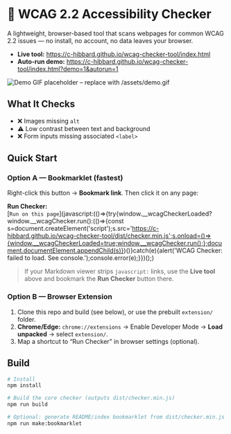 # 🧪 WCAG 2.2 Accessibility Checker

A lightweight, browser-based tool that scans webpages for common WCAG 2.2 issues — no install, no account, no data leaves your browser.

- **Live tool:** https://c-hibbard.github.io/wcag-checker-tool/index.html  
- **Auto-run demo:** https://c-hibbard.github.io/wcag-checker-tool/index.html?demo=1&autorun=1

![Demo GIF placeholder – replace with /assets/demo.gif](assets/demo.gif)

## What It Checks
- ❌ Images missing `alt`
- ⚠️ Low contrast between text and background
- ❌ Form inputs missing associated `<label>`

## Quick Start

### Option A — Bookmarklet (fastest)
Right-click this button → **Bookmark link**. Then click it on any page:

**Run Checker:**  
[`Run on this page`](javascript:(()=>{try{window.__wcagCheckerLoaded?window.__wcagChecker.run():(()=>{const s=document.createElement('script');s.src='https://c-hibbard.github.io/wcag-checker-tool/dist/checker.min.js';s.onload=()=>{window.__wcagCheckerLoaded=true;window.__wcagChecker.run();};document.documentElement.appendChild(s)})()}catch(e){alert('WCAG Checker: failed to load. See console.');console.error(e);}})();)

> If your Markdown viewer strips `javascript:` links, use the **Live tool** above and bookmark the **Run Checker** button there.

### Option B — Browser Extension
1. Clone this repo and build (see below), or use the prebuilt `extension/` folder.
2. **Chrome/Edge:** `chrome://extensions` → Enable Developer Mode → **Load unpacked** → select `extension/`.
3. Map a shortcut to “Run Checker” in browser settings (optional).

## Build

```bash
# Install
npm install

# Build the core checker (outputs dist/checker.min.js)
npm run build

# Optional: generate README/index bookmarklet from dist/checker.min.js
npm run make:bookmarklet
